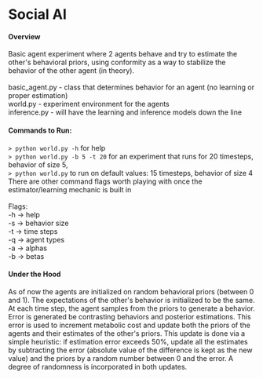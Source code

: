 # Social AI

#### Overview

Basic agent experiment where 2 agents behave and try to estimate the other's behavioral priors, using conformity as a way to stabilize the behavior of the other agent (in theory).
<br/>
<br/>
basic_agent.py - class that determines behavior for an agent (no learning or proper estimation)
<br/>
world.py - experiment environment for the agents
<br/>
inference.py - will have the learning and inference models down the line

#### Commands to Run:

`> python world.py -h` for help
<br/>
`> python world.py -b 5 -t 20` for an experiment that runs for 20 timesteps, behavior of size 5,
<br/>
`> python world.py` to run on default values: 15 timesteps, behavior of size 4
<br/>
There are other command flags worth playing with once the estimator/learning mechanic is built in
<br/>
<br/>
Flags:
<br/>
-h -> help
<br/>
-s -> behavior size
<br/>
-t -> time steps
<br/>
-q -> agent types
<br/>
-a -> alphas
<br/>
-b -> betas

#### Under the Hood

As of now the agents are initialized on random behavioral priors (between 0 and 1). The expectations of the other's behavior is initialized to be the same. At each time step, the agent samples from the priors to generate a behavior. Error is generated be contrasting behaviors and posterior estimations. This error is used to increment metabolic cost and update both the priors of the agents and their estimates of the other's priors. This update is done via a simple heuristic: if estimation error exceeds 50%, update all the estimates by subtracting the error (absolute value of the difference is kept as the new value) and the priors by a random number between 0 and the error. A degree of randomness is incorporated in both updates.
